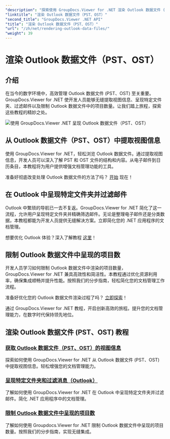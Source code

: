 ```yaml
---
"description": "探索使用 GroupDocs.Viewer for .NET 渲染 Outlook 数据文件 (PST、OST) 的教程。轻松探索高效的文档管理技巧。"
"linktitle": "渲染 Outlook 数据文件（PST、OST）"
"second_title": "GroupDocs.Viewer .NET API"
"title": "渲染 Outlook 数据文件（PST、OST）"
"url": "/zh/net/rendering-outlook-data-files/"
"weight": 39
---
```


# 渲染 Outlook 数据文件（PST、OST）

## 介绍

在当今的数字环境中，高效管理 Outlook 数据文件 (PST、OST) 至关重要。GroupDocs.Viewer for .NET 使开发人员能够无缝提取视图信息、呈现特定文件夹、过滤邮件以及限制 Outlook 数据文件中的项目数量。让我们踏上旅程，探索这些教程的精妙之处。

![使用 GroupDocs.Viewer .NET 呈现 Outlook 数据文件（PST、OST）](/viewer/rendering-outlook-data-files/image.png)

## 从 Outlook 数据文件（PST、OST）中提取视图信息
使用 GroupDocs.Viewer for .NET，轻松浏览 Outlook 数据文件。通过提取视图信息，开发人员可以深入了解 PST 和 OST 文件的结构和内容。从电子邮件到日历条目，本教程将为用户提供增强文档管理功能的工具。 

准备好彻底改变处理 Outlook 数据文件的方法了吗？ [开始](./get-view-info-outlook-data-file/) 现在！

## 在 Outlook 中呈现特定文件夹并过滤邮件
Outlook 中繁琐的导航已一去不复返。GroupDocs.Viewer for .NET 简化了这一流程，允许用户呈现特定文件夹并精确筛选邮件。无论是整理电子邮件还是分类数据，本教程都能为开发人员提供无缝解决方案。立即简化您的 .NET 应用程序的文档管理。

想要优化 Outlook 体验？深入了解教程 [这里](./render-specific-folders-and-filter-messages-outlook/)！

## 限制 Outlook 数据文件中呈现的项目数
开发人员学习如何限制 Outlook 数据文件中渲染的项目数量，GroupDocs.Viewer for .NET 兼具高效性和简洁性。本教程通过优化资源利用率，确保集成顺畅并提升性能。按照我们的分步指南，轻松简化您的文档管理工作流程。

准备好优化您的 Outlook 数据文件渲染过程了吗？ [立即探索](./limit-items-to-render-outlook-data-files/)！

通过 GroupDocs.Viewer for .NET 教程，开启创新高效的旅程。提升您的文档管理能力，在数字时代保持领先地位。
## 渲染 Outlook 数据文件 (PST、OST) 教程
### [获取 Outlook 数据文件（PST、OST）的视图信息](./get-view-info-outlook-data-file/)
探索如何使用 GroupDocs.Viewer for .NET 从 Outlook 数据文件 (PST、OST) 中提取视图信息。轻松增强您的文档管理能力。
### [呈现特定文件夹和过滤消息（Outlook）](./render-specific-folders-and-filter-messages-outlook/)
了解如何使用 GroupDocs.Viewer for .NET 在 Outlook 中呈现特定文件夹并过滤邮件。简化 .NET 应用程序中的文档管理。
### [限制 Outlook 数据文件中呈现的项目数](./limit-items-to-render-outlook-data-files/)
了解如何使用 Groupdocs.Viewer for .NET 限制 Outlook 数据文件中呈现的项目数量。按照我们的分步指南，实现无缝集成。